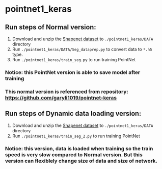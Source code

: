 # pointnet1_keras

## Run steps of Normal version:
1. Download and unzip the [Shapenet dataset](https://shapenet.cs.stanford.edu/ericyi/shapenetcore_partanno_v0.zip) to `./pointnet1_keras/DATA` directory
1. Run `./pointnet1_keras/DATA/Seg_dataprep.py` to convert data to `*.h5` type.
1. Run `./pointnet1_keras/train_seg.py` to run training PointNet
 ### Notice: this PointNet version is able to save model after training
 ### This normal version is referenced from repository: https://github.com/garyli1019/pointnet-keras
 
 ## Run steps of Dynamic data loading version: 
 1. Download and unzip the [Shapenet dataset](https://shapenet.cs.stanford.edu/ericyi/shapenetcore_partanno_v0.zip) to `./pointnet1_keras/DATA` directory
 1. Run `./pointnet1_keras/train_seg_2.py` to run training PointNet
 ### Notice: this version, data is loaded when training so the train speed is very slow compared to Normal version. But this version can flexiblely change size of data and size of network.
